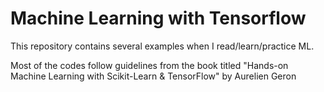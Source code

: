 # Machine Learning with Tensorflow
This repository contains several examples when I read/learn/practice ML.

Most of the codes follow guidelines from the book titled "Hands-on Machine Learning with Scikit-Learn & TensorFlow" by Aurelien Geron
